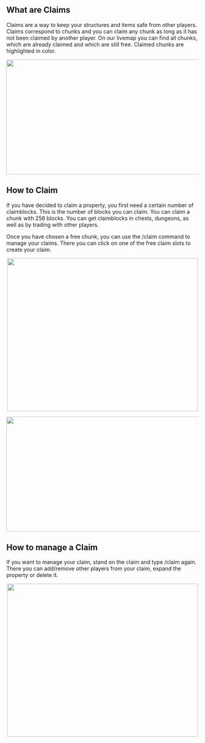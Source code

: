 ## What are Claims
Claims are a way to keep your structures and items safe from other players. Claims correspond to chunks and you can claim any chunk as long as it has not been claimed by another player. On our livemap you can find all chunks, which are already claimed and which are still free. Claimed chunks are highlighted in color.

<p align="center">
    <img src="https://i.ibb.co/SXRKnDS/claim.png" width="600px" height="300px"></img>
</p>

## How to Claim
If you have decided to claim a property, you first need a certain number of claimblocks. This is the number of blocks you can claim. You can claim a chunk with 256 blocks. You can get claimblocks in chests, dungeons, as well as by trading with other players.

Once you have chosen a free chunk, you can use the /claim command to manage your claims. There you can click on one of the free claim slots to create your claim.

<p align="center">
    <img src="https://i.ibb.co/xHgqdKd/2021-12-25-16-05-01.png" width="500px" height="400px"></img>
</p>

<p align="center">
    <img src="https://i.ibb.co/Tvx4BDk/2021-12-25-16-05-11.png" width="600px" height="300px"></img>
</p>

## How to manage a Claim
If you want to manage your claim, stand on the claim and type /claim again. There you can add/remove other players from your claim, expand the property or delete it.

<p align="center">
    <img src="https://i.ibb.co/RN6L8WL/2021-12-25-16-19-39.png" width="500px" height="400px"></img>
</p>

